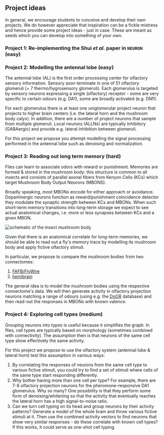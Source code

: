 ## Project ideas

In general, we encourage students to conceive and develop their own projects.
We do however appreciate that inspiration can be a fickle mistress and hence
provide some project ideas - just in case. These are meant as seeds which you
can develop into something of your own.

### Project 1: Re-implementing the Shui _et al._ paper in `NEURON` (easy)

### Project 2: Modelling the antennal lobe (easy)
The antennal lobe (AL) is the first order processing center for olfactory sensory
information. Sensory axon terminate in one of 51 olfactory glomeruli
(+ 7 thermo/hygrosensory glomeruli). Each glomerulus is targeted by sensory
neurons expressing a single (olfactory) receptor - some are very specific to
certain odours (e.g. DA1), some are broadly activated (e.g. DM1).

For each glomerulus there is at least one uniglomerular project neuron that
projects to higher brain centers (i.e. the lateral horn and the mushroom body
calyx). In addition, there are a number of project neurons that sample from
multiple glomeruli. Local neurons (ALLNs) are typically inhibitory (GABAergic)
and provide e.g. lateral inhibition between glomeruli.

For this project we propose you attempt modelling the signal processing performed
in the antennal lobe such as denoising and normalization.

### Project 3: Reading out long term memory (hard)

Flies can learn to associate odors with reward or punishment. Memories are
formed & stored in the mushroom body: this structure is common to all insects
and consists of parallel axonal fibers from Kenyon Cells (KCs) which target
Mushroom Body Output Neurons (MBONS).

Broadly speaking, most MBONs encode for either approach or avoidance.
Dopaminergic neurons function as reward/punishment coincidence detector they
modulate the synaptic strength between KCs and MBONs. When such short-term memory
transitions into long-term storage we expect to see actual anatomical changes,
i.e. more or less synapses between KCs and a given MBON.

![schematic of the insect mushroom body](https://onlinelibrary.wiley.com/cms/asset/fb469ee2-7560-48eb-a79c-cfcc0dd688f1/gbb12567-fig-0002-m.jpg)

Given that there is an anatomical correlate for long-term memories, we should be
able to read out a fly's memory trace by modelling its mushroom body and apply
fictive olfactory stimuli.

In particular, we propose to compare the mushroom bodies from two connectomes:

1. [FAFB/FlyWire](https://codex.flywire.ai/)
2. [hemibrain](https://neuprint.janelia.org/)

The general idea is to model the mushroom bodies using the respective
connectome's data. We will then generate activity in olfactory projection
neurons matching a range of odours (using e.g. the [DoOR](https://neuro.uni-konstanz.de/DoOR/default.html)
database) and then read-out the responses in MBONs with known valence.


### Project 4: Exploring cell types (medium)

Grouping neurons into types is useful because it simplifies the graph. In flies,
cell types are typically based on morphology (sometimes combined with connectivity).
The assumption then is that neurons of the same cell type show effectively the
same activity.

For this project we propose to use the olfactory system (antennal lobe & lateral horn) test this assumption in various ways:

1. By correlating the responses of neurons from the same cell type to various
   fictive stimuli, you could try to find a set of stimuli where cells of the
   same type start responding differently.
2. Why bother having more than one cell per type? For example, there are 7-8
   olfactory projection neurons for the pheromone-responsive DA1 glomerulus.
   Why so many? One possibility is that they perform some form of
   denoising/whitening so that the activity that eventually reaches the
   lateral horn has a high signal-to-noise ratio.
3. Can we turn cell typing on its head and group neurons by their activity
   patterns? Generate a model of the whole brain and throw various fictive
   stimuli at it. Then use the combined activity vectors to find neurons that
   show very similar responses - do these correlate with known cell types? If
   this works, it could serve as one-shot cell typing.



